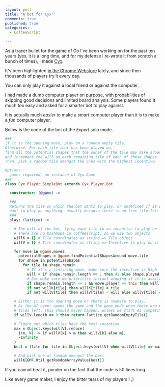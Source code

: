 ```yaml
---
layout: post
title: "A bot for Cyx"
comments: true
published: true
categories:
  - CoffeeScript

---
```


As a tracer bullet for the game of Go I've been working on for the past ten
years (yes, it is a long time, and for my defense I re-wrote it from scratch a
bunch of times), I made [Cyx](http://antoine.goutenoir.com/games/cyx).

It's been highlighted [in the Chrome Webstore](https://chrome.google.com/webstore/detail/cyx/gppkphoaidmofdbcdnhlmanhgodbfmnj) lately,
and since then thousands of players try it every day.

You can only play it against a local friend or against the computer.

I had made a dumb computer player on purpose, with probabilities of skipping good decisions and limited board analysis.
Some players found it much too easy and asked for a smarter bot to play against.

It is actually much _easier_ to make a _smart_ computer player than it is to make a _fun_ computer player.

Below is the code of the bot of the _Expert_ solo mode.

``` coffeescript
###
If it is the opening move, play on a random empty tile.
Otherwise, For each tile that has been played on,
find all the potential shapes that the owner of the tile may make around it
and increment the will on each remaining tile of each of these shapes.
Then, pick a random tile amongst the ones with the highest incentive.

Options :
- game: required, an instance of Cyx.Game
###
class Cyx.Player.SimpleBot extends Cyx.Player.Bot

  constructor: (@game) ->

  ###
  Returns the tile on which the bot wants to play, or undefined if it does not
  want to play on anything, usually because there is no free tile left to play.
  ###
  play: (lattice) ->

    # The will of the bot, tying each tile to an incentive to play on it
    # There are no hashmaps in coffeescript, so we use two objects
    willK = {} # Tile coordinates as string => Tile object
    willV = {} # Tile coordinates as string => Incentive to play on it (int)

    for move in @game.moves
      potentialShapes = @game.findPotentialShapesAround move.tile
      for shape in potentialShapes
        for tile in shape.remain
          # If it's a finishing move, make sure the incentive is high
          will = if shape.remain.length == 1 then 42 else shape.played.length
          # But make sure we prioritize instant winning if it is available
          if shape.remain.length == 1 && move.player == this then will *= 2
          if not willK[tile] then willK[tile] = tile
          if not willV[tile] then willV[tile] = will else willV[tile] += will

    # Either it is the opening move or there is nowhere to play.
    # As the AI never opens the game and the game ends when there are no free
    # tiles left, this should never happen, unless we start AI competitions.
    if willV.length == 0 then return lattice.getRandomEmptyTile()

    # Figure out which tiles have the best incentive
    max = Object.keys(willV).reduce(
      ((m, k) -> if willV[k] > m then willV[k] else m),
      -Infinity
    )
    best = (tile for tile in Object.keys(willV) when willV[tile] == max)

    # And pick one at random amongst the best
    willK[GMF.Util.getRandomArrayValue(best)]
```

If you cannot beat it, ponder on the fact that the code is 50 lines long...

Like every game maker, I enjoy the bitter tears of my players ! ;)
